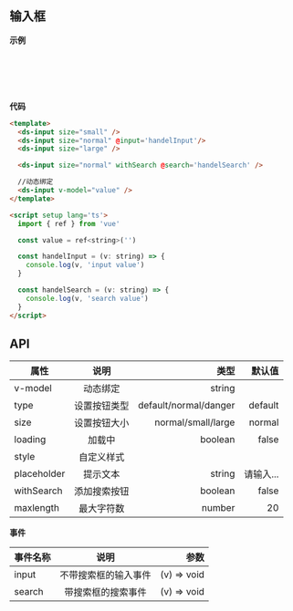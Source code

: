 ## 输入框

**示例**

<ds-input size="small" />
<ds-input size="normal" style='margin-left: 10px' />
<ds-input size="large" style='margin-left: 10px'/> <br><br>
<ds-input size="normal" withSearch /><br/><br/>

**代码**

```html
<template>
  <ds-input size="small" />
  <ds-input size="normal" @input='handelInput'/>
  <ds-input size="large" />

  <ds-input size="normal" withSearch @search='handelSearch' />

  //动态绑定
  <ds-input v-model="value" />
</template>

<script setup lang='ts'>
  import { ref } from 'vue'

  const value = ref<string>('')

  const handelInput = (v: string) => {
    console.log(v, 'input value')
  }

  const handelSearch = (v: string) => {
    console.log(v, 'search value')
  }
</script>
```

## API

| 属性           | 说明           | 类型  | 默认值  |
| ------------- |:-------------:| -----:| -----: |
| v-model       | 动态绑定        | string |   |
| type          | 设置按钮类型    | default/normal/danger | default  |
| size          | 设置按钮大小    | normal/small/large | normal  |
| loading       | 加载中         | boolean | false  |
| style         | 自定义样式      |  |   |
| placeholder   | 提示文本        | string | 请输入...  |
| withSearch    | 添加搜索按钮     | boolean |  false |
| maxlength    | 最大字符数     | number |  20 |

**事件**

| 事件名称           | 说明           | 参数  |
| -------------     |:-------------:| -----:|
| input             | 不带搜索框的输入事件    | (v) => void |
| search             | 带搜索框的搜索事件    | (v) => void |

<script setup>
  import DsInput from './components/Input/index.vue'
</script>